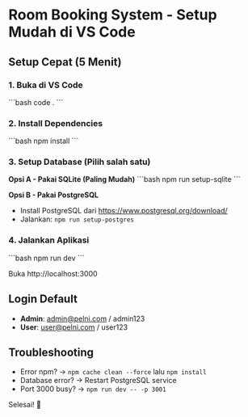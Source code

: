 # Room Booking System - Setup Mudah di VS Code

## Setup Cepat (5 Menit)

### 1. Buka di VS Code
\`\`\`bash
code .
\`\`\`

### 2. Install Dependencies
\`\`\`bash
npm install
\`\`\`

### 3. Setup Database (Pilih salah satu)

**Opsi A - Pakai SQLite (Paling Mudah)**
\`\`\`bash
npm run setup-sqlite
\`\`\`

**Opsi B - Pakai PostgreSQL**
- Install PostgreSQL dari https://www.postgresql.org/download/
- Jalankan: `npm run setup-postgres`

### 4. Jalankan Aplikasi
\`\`\`bash
npm run dev
\`\`\`

Buka http://localhost:3000

## Login Default
- **Admin**: admin@pelni.com / admin123
- **User**: user@pelni.com / user123

## Troubleshooting
- Error npm? → `npm cache clean --force` lalu `npm install`
- Database error? → Restart PostgreSQL service
- Port 3000 busy? → `npm run dev -- -p 3001`

Selesai! 🚀
